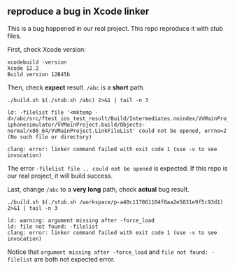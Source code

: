 ## reproduce a bug in Xcode linker

This is a bug happened in our real project. This repo reproduce it with stub files.

First, check Xcode version:
```
xcodebuild -version 
Xcode 12.2
Build version 12B45b
```

Then, check **expect** result. `/abc` is a **short** path.
```shell script
./build.sh $(./stub.sh /abc) 2>&1 | tail -n 3

ld: -filelist file '<mktemp -d>/abc/src/ftest_ios_test_result/Build/Intermediates.noindex/VVMainProject.build/Debug-iphonesimulator/VVMainProject.build/Objects-normal/x86_64/VVMainProject.LinkFileList' could not be opened, errno=2 (No such file or directory)

clang: error: linker command failed with exit code 1 (use -v to see invocation)
```

The error `-filelist file .. could not be opened` is expected. If this repo is our real project, it will build success.

Last, change `/abc` to a **very long** path, check **actual** bug result.
```
./build.sh $(./stub.sh /workspace/p-a40c117861104f0aa2e5831e9f5c93d1) 2>&1 | tail -n 3

ld: warning: argument missing after -force_load
ld: file not found: -filelist
clang: error: linker command failed with exit code 1 (use -v to see invocation)
```

Notice that `argument missing after -force_load` and `file not found: -filelist` are both not expected error.
